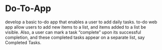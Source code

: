 # Do-To-App
develop a basic to-do app that enables a user to add daily tasks. to-do web app allow users to add new items to a list, and items added to a list be visible. Also, a user can mark a task “complete” upon its successful completion, and these completed tasks appear on a separate list, say Completed Tasks. 
